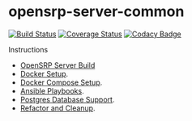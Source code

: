 # opensrp-server-common
[![Build Status](https://travis-ci.org/OpenSRP/opensrp-server-common.svg?branch=master)](https://travis-ci.org/OpenSRP/opensrp-server-common) [![Coverage Status](https://coveralls.io/repos/github/OpenSRP/opensrp-server-common/badge.svg)](https://coveralls.io/github/OpenSRP/opensrp-server-common) [![Codacy Badge](https://api.codacy.com/project/badge/Grade/484f2b157859459dad81f9a81c368157)](https://www.codacy.com/app/OpenSRP/opensrp-server-common?utm_source=github.com&amp;utm_medium=referral&amp;utm_content=OpenSRP/opensrp-server-common&amp;utm_campaign=Badge_Grade)

Instructions

* [OpenSRP Server Build](https://smartregister.atlassian.net/wiki/display/Documentation/OpenSRP+Server+Build)
* [Docker Setup](https://smartregister.atlassian.net/wiki/display/Documentation/Docker+Setup).
* [Docker Compose Setup](https://smartregister.atlassian.net/wiki/spaces/Documentation/pages/52690976/Docker+Compose+Setup).
* [Ansible Playbooks](https://smartregister.atlassian.net/wiki/spaces/Documentation/pages/540901377/Ansible+Playbooks).
* [Postgres Database Support](https://smartregister.atlassian.net/wiki/spaces/Documentation/pages/251068417/Postgres+Database+Support+as+Main+Datastore).
* [Refactor and Cleanup](https://smartregister.atlassian.net/wiki/spaces/Documentation/pages/562659330/OpenSRP+Server+Refactor+and+Clean+up).
